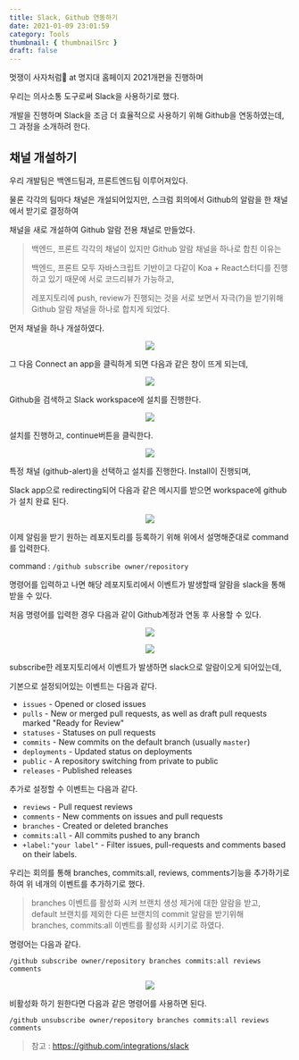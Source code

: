 ```yaml
---
title: Slack, Github 연동하기
date: 2021-01-09 23:01:59
category: Tools
thumbnail: { thumbnailSrc }
draft: false
---
```


멋쟁이 사자처럼🦁 at 명지대 홈페이지 2021개편을 진행하며

우리는 의사소통 도구로써 Slack을 사용하기로 했다.

개발을 진행하며 Slack을 조금 더 효율적으로 사용하기 위해 Github을 연동하였는데, 그 과정을 소개하려 한다.

## 채널 개설하기

우리 개발팀은 백엔드팀과, 프론트엔드팀 이루어져있다.

물론 각각의 팀마다 채널은 개설되어있지만, 스크럼 회의에서 Github의 알람을 한 채널에서 받기로 결정하여

채널을 새로 개설하여 Github 알람 전용 채널로 만들었다.

> 백엔드, 프론트 각각의 채널이 있지만 Github 알람 채널을 하나로 합친 이유는
>
> 백엔드, 프론트 모두 자바스크립트 기반이고 다같이 Koa + React스터디를 진행하고 있기 때문에 서로 코드리뷰가 가능하고,
>
> 레포지토리에 push, review가 진행되는 것을 서로 보면서 자극(?)을 받기위해 Github 알람 채널을 하나로 합치게 되었다.

먼저 채널을 하나 개설하였다.

<p align="center">
    <img src="assets/2021-01-09/1.png"/>
</p>

그 다음 Connect an app을 클릭하게 되면 다음과 같은 창이 뜨게 되는데,

<p align="center">
    <img src="assets/2021-01-09/2.png"/>
</p>

Github을 검색하고 Slack workspace에 설치를 진행한다.

<p align="center">
    <img src="assets/2021-01-09/3.png"/>
</p>

설치를 진행하고, continue버튼을 클릭한다.

<p align="center">
    <img src="assets/2021-01-09/4.png"/>
</p>

특정 채널 (github-alert)을 선택하고 설치를 진행한다. Install이 진행되며,

Slack app으로 redirecting되어 다음과 같은 메시지를 받으면 workspace에 github가 설치 완료 된다.

<p align="center">
    <img src="assets/2021-01-09/5.png"/>
</p>

이제 알림을 받기 원하는 레포지토리를 등록하기 위해 위에서 설명해준대로 command를 입력한다.

command : `/github subscribe owner/repository`

명령어를 입력하고 나면 해당 레포지토리에서 이벤트가 발생할때 알람을 slack을 통해 받을 수 있다.

처음 명령어를 입력한 경우 다음과 같이 Github계정과 연동 후 사용할 수 있다.

<p align="center">
    <img src="assets/2021-01-09/6.png"/>
</p>

<p align="center">
    <img src="assets/2021-01-09/7.png"/>
</p>

subscribe한 레포지토리에서 이벤트가 발생하면 slack으로 알람이오게 되어있는데,

기본으로 설정되어있는 이벤트는 다음과 같다.

- `issues` - Opened or closed issues
- `pulls` - New or merged pull requests, as well as draft pull requests marked "Ready for Review"
- `statuses` - Statuses on pull requests
- `commits` - New commits on the default branch (usually `master`)
- `deployments` - Updated status on deployments
- `public` - A repository switching from private to public
- `releases` - Published releases

추가로 설정할 수 이벤트는 다음과 같다.

- `reviews` - Pull request reviews
- `comments` - New comments on issues and pull requests
- `branches` - Created or deleted branches
- `commits:all` - All commits pushed to any branch
- `+label:"your label"` - Filter issues, pull-requests and comments based on their labels.

우리는 회의를 통해 branches, commits:all, reviews, comments기능을 추가하기로 하여 위 네개의 이벤트를 추가하기로 했다.

> branches 이벤트를 활성화 시켜 브랜치 생성 제거에 대한 알람을 받고,  
> default 브랜치를 제외한 다른 브랜치의 commit 알람을 받기위해  
> branches, commits:all 이벤트를 활성화 시키기로 하였다.

명령어는 다음과 같다.

`/github subscribe owner/repository branches commits:all reviews comments`

<p align="center">
    <img src="assets/2021-01-09/8.png"/>
</p>

비활성화 하기 원한다면 다음과 같은 명령어를 사용하면 된다.

`/github unsubscribe owner/repository branches commits:all reviews comments`

> 참고 : https://github.com/integrations/slack
